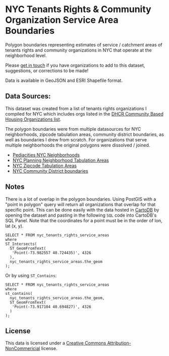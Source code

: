 # NYC Tenants Rights & Community Organization Service Area Boundaries
Polygon boundaries representing estimates of service / catchment areas of tenants rights and community organizations in NYC that operate at the neighborhood level. 

Please <a href="mailto:chrishenrick@gmail.com">get in touch</a> if you have organizations to add to this dataset, suggestions, or corrections to be made!

Data is available in GeoJSON and ESRI Shapefile format.

## Data Sources:
This dataset was created from a list of tenants rights organizations I compiled for NYC which includes orgs listed in the [DHCR Community Based Housing Organizations list](https://github.com/clhenrick/DHCR_Community_Based_Housing_Orgs). 

The polygon boundaries were from multiple datasources for NYC neighborhoods, zipcode tabulation areas, community district boundaries, as well as boundaries I drew from scratch. For organizations that serve multiple neighborhoods the original polygons were dissolved / joined. 

- [Pediacities NYC Neighborhoods](http://nyc.pediacities.com/New_York_City_Neighborhoods)
- [NYC Planning Neighborhood Tabulation Areas](http://www.nyc.gov/html/dcp/html/bytes/dwn_nynta.shtml)
- [NYC Zipcode Tabulation Areas](http://catalog.opendata.city/dataset/nyc-zip-code-tabulation-areas)
- [NYC Community District boundaries](http://www.nyc.gov/html/dcp/html/bytes/districts_download_metadata.shtml)

## Notes
There is a lot of overlap in the polygon boundaries. Using PostGIS with a "point in polygon" query will return all organizations that overlap for that specific point. This can be done easily with the data hosted in [CartoDB](http://cartodb.com) by opening the dataset and pasting in the following `SQL` code into CartoDB's SQL Panel. Note that the coordinates for a point must be in the order of lon, lat (x, y).

```
SELECT * FROM nyc_tenants_rights_service_areas
where 
ST_Intersects(
  ST_GeomFromText(
   'Point(-73.982557 40.724435)', 4326
  ),
  nyc_tenants_rights_service_areas.the_geom    
);
```
Or by using `ST_Contains`:

```
SELECT * FROM nyc_tenants_rights_service_areas
where 
st_contains(
  nyc_tenants_rights_service_areas.the_geom,
  ST_GeomFromText(
   'Point(-73.917104 40.694827)', 4326
  )      
);
```

## License
This data is licensed under a [Creative Commons Attribution-NonCommericial](https://creativecommons.org/licenses/by-nc/3.0/us/) license.